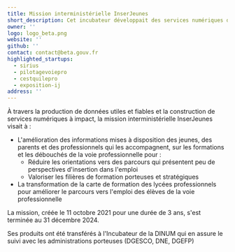 ```yaml
---
title: Mission interministérielle InserJeunes
short_description: Cet incubateur développait des services numériques destinés à faciliter l’orientation et l’insertion des jeunes issus de la voie professionnelle initiale.
owner: ''
logo: logo_beta.png
website: ''
github: ''
contact: contact@beta.gouv.fr
highlighted_startups:
  - sirius
  - pilotagevoiepro
  - cestquilepro
  - exposition-ij
address: ''
---
```

À travers la production de données utiles et fiables et la construction de services numériques à impact, la mission interministérielle InserJeunes visait à :
- L'amélioration des informations mises à disposition des jeunes, des parents et des professionnels qui les accompagnent, sur les formations et les débouchés de la voie professionnelle pour :
    - Réduire les orientations vers des parcours qui présentent peu de perspectives d'insertion dans l'emploi
    - Valoriser les filières de formation porteuses et stratégiques
- La transformation de la carte de formation des lycées professionnels pour améliorer le parcours vers l'emploi des élèves de la voie professionnelle

La mission, créée le 11 octobre 2021 pour une durée de 3 ans, s'est terminée au 31 décembre 2024.

Ses produits ont été transférés à l'Incubateur de la DINUM qui en assure le suivi avec les administrations porteuses (DGESCO, DNE, DGEFP)